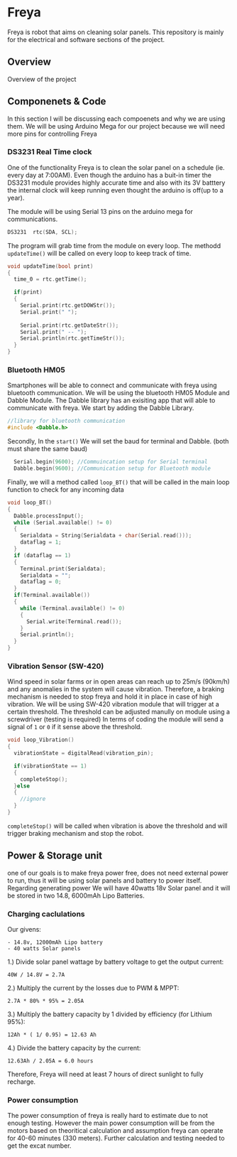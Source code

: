 # Freya
Freya is robot that aims on cleaning solar panels. This repository is mainly for the electrical and software sections of the project.

## Overview
  Overview of the project
## Componenets & Code
  In this section I will be discussing each compoenets and why we are using them. We will be using Arduino Mega for our project because we will need more pins for controlling Freya
### DS3231 Real Time clock
One of the functionality Freya is to clean the solar panel on a schedule (ie. every day at 7:00AM). Even though the arduino has a buit-in timer the DS3231 module provides highly accurate time and also with its 3V batttery the internal clock will keep running even thought the arduino is off(up to a year).

The module will be using Serial 13 pins on the arduino mega for communications.
```c++ 
DS3231  rtc(SDA, SCL);
```
The program will grab time from the module on every loop. The methodd ```updateTime()``` will be called on every loop to keep track of time.
```c++
void updateTime(bool print)
{
  time_0 = rtc.getTime();

  if(print)
  {
    Serial.print(rtc.getDOWStr());
    Serial.print(" ");
  
    Serial.print(rtc.getDateStr());
    Serial.print(" -- ");
    Serial.println(rtc.getTimeStr()); 
  }
}
```
### Bluetooth HM05
Smartphones will be able to connect and communicate with freya using bluetooth communication. We will be using the bluetooth HM05 Module and Dabble Module. The Dabble library has an exisiting app that will able to communicate with freya.
We start by adding the Dabble Library.
```c++
//library for bluetooth communication
#include <Dabble.h>
```
Secondly, In the ```start()``` We will set the baud for terminal and Dabble. (both must share the same baud)
```c++
  Serial.begin(9600); //Commuincation setup for Serial terminal
  Dabble.begin(9600); //Communication setup for Bluetooth module
```
Finally, we will a method called ```loop_BT()``` that will be called in the main loop function to check for any incoming data
```c++
void loop_BT()
{
  Dabble.processInput();
  while (Serial.available() != 0)
  {
    Serialdata = String(Serialdata + char(Serial.read()));
    dataflag = 1;
  }
  if (dataflag == 1)
  {
    Terminal.print(Serialdata);
    Serialdata = "";
    dataflag = 0;
  }
  if(Terminal.available())
  {
    while (Terminal.available() != 0)
    {
      Serial.write(Terminal.read());
    }
    Serial.println();
  }
}
```
### Vibration Sensor (SW-420)
Wind speed in solar farms or in open areas can reach up to 25m/s (90km/h) and any anomalies in the system will cause vibration. Therefore, a braking mechanism is needed to stop freya and hold it in place in case of high vibration.
We will be using SW-420 vibration module that will trigger at a certain threshold. The threshold can be adjusted manully on module using a screwdriver (testing is required)
In terms of coding the module will send a signal of ```1``` or ```0``` if it sense above the threshold.
```c++
void loop_Vibration()
{
  vibrationState = digitalRead(vibration_pin);

  if(vibrationState == 1)
  {
    completeStop();
  }else
  {
    //ignore
  }
}
```
```completeStop()``` will be called when vibration is above the threshold and will trigger braking mechanism and stop the robot.
## Power & Storage unit
one of our goals is to make freya power free, does not need external power to run, thus it will be using solar panels and battery to power itself. Regarding generating power We will have 40watts 18v Solar panel and it will be stored in two 14.8, 6000mAh Lipo Batteries.
### Charging caclulations
Our givens:
```
- 14.8v, 12000mAh Lipo battery
- 40 watts Solar panels
```
1.) Divide solar panel wattage by battery voltage to get the output current:
```
40W / 14.8V = 2.7A
```
2.) Multiply the current by the losses due to PWM & MPPT:
```
2.7A * 80% * 95% = 2.05A
```
3.) Multiply the battery capacity by 1 divided by efficiency (for Lithium 95%):
```
12Ah * ( 1/ 0.95) = 12.63 Ah
```
4.) Divide the battery capacity by the current:
```
12.63Ah / 2.05A = 6.0 hours
```
Therefore, Freya will need at least 7 hours of direct sunlight to fully recharge.
### Power consumption
The power consumption of freya is really hard to estimate due to not enough testing. However the main power consumption will be from the motors based on theoritical calculation and assumption freya can operate for 40-60 minutes (330 meters). Further calculation and testing needed to get the excat number.
